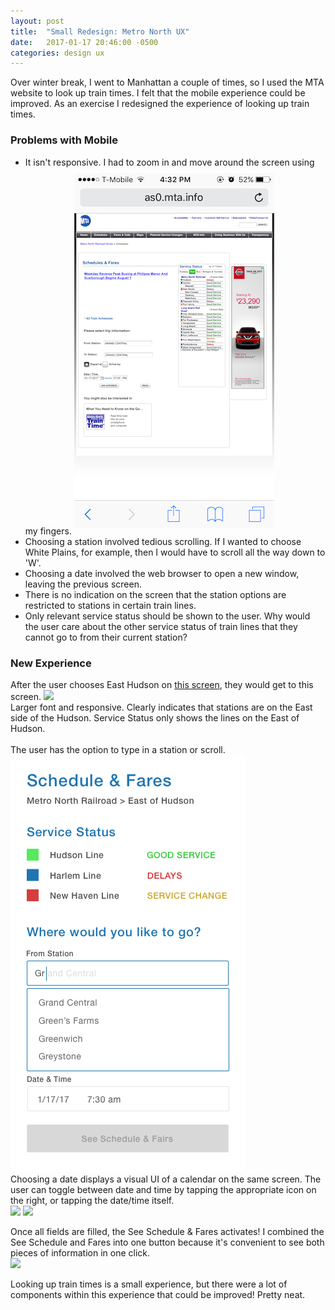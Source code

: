 ```yaml
---
layout: post
title:  "Small Redesign: Metro North UX"
date:   2017-01-17 20:46:00 -0500
categories: design ux
---
```

Over winter break, I went to Manhattan a couple of times, so I used the MTA website to look up train times. I felt that the mobile experience could be improved. As an exercise I redesigned the experience of looking up train times.

### Problems with Mobile
- It isn't responsive. I had to zoom in and move around the screen using my fingers.
<img style="margin-top: 2%; margin-bottom: 2%" class="u-max-full-width" src="/../assets/blog/2017-01-17-redesigning-metro-north-ux/Home_mta.png"><br>
- Choosing a station involved tedious scrolling. If I wanted to choose White Plains, for example, then I would have to scroll all the way down to 'W'.
- Choosing a date involved the web browser to open a new window, leaving the previous screen.
- There is no indication on the screen that the station options are restricted to stations in certain train lines.
- Only relevant service status should be shown to the user. Why would the user care about the other service status of train lines that they cannot go to from their current station?

### New Experience
After the user chooses East Hudson on <a href="http://web.mta.info/mnr/html/planning/schedules/">this screen</a>, they would get to this screen.
<img class="u-max-full-width" src="{{ site.baseurl }}/assets/blog/2017-01-17-redesigning-metro-north-ux/Home.png"><br>
Larger font and responsive. Clearly indicates that stations are on the East side of the Hudson. Service Status only shows the lines on the East of Hudson.<br><br>
The user has the option to type in a station or scroll.
<br><img class="u-max-full-width" src="/../assets/blog/2017-01-17-redesigning-metro-north-ux/ChooseStation.png"><br>
Choosing a date displays a visual UI of a calendar on the same screen. The user can toggle between date and time by tapping the appropriate icon on the right, or tapping the date/time itself.
<br><img class="u-max-full-width" src="{{ site.baseurl }}/assets/blog/2017-01-17-redesigning-metro-north-ux/Date.png">
<img class="u-max-full-width" src="{{ site.baseurl }}/assets/blog/2017-01-17-redesigning-metro-north-ux/Time.png"><br>

Once all fields are filled, the See Schedule & Fares activates! I combined the See Schedule and Fares into one button because it's convenient to see both pieces of information in one click.
<br><img class="u-max-full-width" src="{{ site.baseurl }}/assets/blog/2017-01-17-redesigning-metro-north-ux/FormCompleted.png"><br>

Looking up train times is a small experience, but there were a lot of components within this experience that could be improved! Pretty neat.
